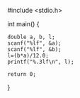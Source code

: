 #include <stdio.h>
 
int main() {
 
    double a, b, l;
    scanf("%lf", &a);
    scanf("%lf", &b);
    l=(b*a)/12.0;
    printf("%.3lf\n", l);
    
    return 0;
}
